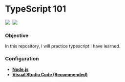 # TypeScript 101

![](https://img.shields.io/badge/TypeScript-3178C6?logo=TypeScript&logoColor=white)&nbsp; ![](https://img.shields.io/badge/JavaScript-F7DF1E?logo=JavaScript&logoColor=black)

### Objective

In this repository, I will practice typescript I have learned.

### Configuration

- **[Node.js](https://nodejs.org/en/)**
- **[Visual Studio Code (Recommended)](https://code.visualstudio.com/download)**
